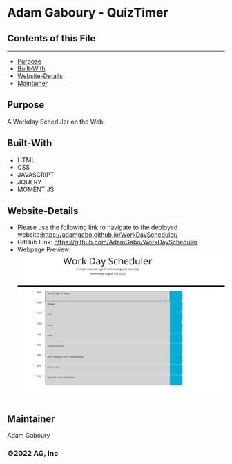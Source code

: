 
# Adam Gaboury - QuizTimer

## Contents of this File 
---------------------
 - [Purpose](#Purpose)
 - [Built-With](#Built-With)
 - [Website-Details](#Website-Details)  
 - [Maintainer](#Maintainer)

## Purpose
A Workday Scheduler on the Web. 

## Built-With
* HTML
* CSS
* JAVASCRIPT
* JQUERY
* MOMENT.JS

## Website-Details
* Please use the following link to navigate to the deployed website:https://adamgabo.github.io/WorkDayScheduler/
* GitHub Link: https://github.com/AdamGabo/WorkDayScheduler
* Webpage Preview: ![Alt text](./assets/images/Capture.PNG?raw=true "Webpage Preview")

## Maintainer
Adam Gaboury

### ©️2022 AG, Inc 